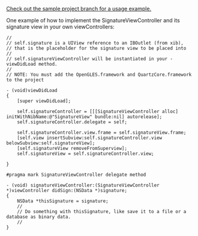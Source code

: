 [Check out the sample project branch for a usage example.](./tree/SampleProject)

One example of how to implement the SignatureViewController and its signature view in your own viewControllers:

    //
    // self.signature is a UIView reference to an IBOutlet (from xib),
    // that is the placeholder for the signature view to be placed into
    //
    // self.signatureViewController will be instantiated in your -viewDidLoad method.
    //
    // NOTE: You must add the OpenGLES.framework and QuartzCore.framework to the project

    - (void)viewDidLoad
    {
        [super viewDidLoad];

        self.signatureController = [[[SignatureViewController alloc] initWithNibName:@"SignatureView" bundle:nil] autorelease];
        self.signatureController.delegate = self;

        self.signatureController.view.frame = self.signatureView.frame;
        [self.view insertSubview:self.signatureController.view belowSubview:self.signatureView];
        [self.signatureView removeFromSuperview];
        self.signatureView = self.signatureController.view;

    }

    #pragma mark SignatureViewController delegate method

    - (void) signatureViewController:(SignatureViewController *)viewController didSign:(NSData *)signature;
    {
        NSData *thisSignature = signature;
        //
        // Do something with thisSignature, like save it to a file or a database as binary data.
        //
    }


